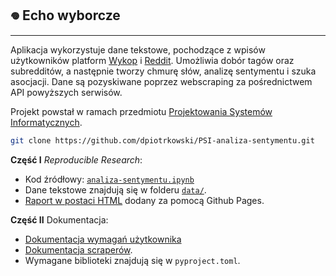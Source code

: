 ## 𖦹 Echo wyborcze  
---
Aplikacja wykorzystuje dane tekstowe, pochodzące z wpisów użytkowników platform [Wykop](https://wykop.pl) i [Reddit](https://reddit.com). Umożliwia dobór tagów oraz subredditów, a następnie tworzy chmurę słów, analizę sentymentu i szuka asocjacji. Dane są pozyskiwane poprzez webscraping za pośrednictwem API powyższych serwisów.

Projekt powstał w ramach przedmiotu [Projektowania Systemów Informatycznych](https://github.com/karolinakuligowska/Projektowanie_systemow_informatycznych). 

```bash
git clone https://github.com/dpiotrkowski/PSI-analiza-sentymentu.git 
```

**Część I** *Reproducible Research*: 
- Kod źródłowy: [`analiza-sentymentu.ipynb`](https://github.com/dpiotrkowski/PSI-analiza-sentymentu/blob/main/analiza_sentymentu.ipynb)
- Dane tekstowe znajdują się w folderu
[`data/`](https://github.com/dpiotrkowski/PSI-analiza-sentymentu/blob/main/data/).
- [Raport w postaci HTML](https://dpiotrkowski.github.io/PSI-analiza-sentymentu/raport/analiza_sentymentu.html) dodany za pomocą Github Pages.

**Część II** Dokumentacja: 
- [Dokumentacja wymagań użytkownika](https://github.com/dpiotrkowski/PSI-analiza-sentymentu/blob/main/DOKUMENTACJA.md)
- [Dokumentacja scraperów](https://github.com/dpiotrkowski/PSI-analiza-sentymentu/blob/main/src/README.md).
- Wymagane biblioteki znajdują się w `pyproject.toml`.
